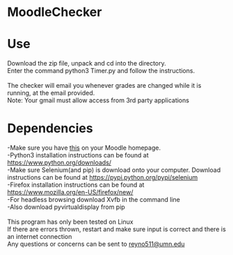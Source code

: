 # MoodleChecker

# Use
Download the zip file, unpack and cd into the directory.<br>
Enter the command     python3 Timer.py     and follow the instructions.<br><br>
The checker will email you whenever grades are changed while it is running, at the email provided.<br>
Note: Your gmail must allow access from 3rd party applications<br>
# Dependencies
-Make sure you have [this](http://imgur.com/GA0Ux0R) on your Moodle homepage.<br>
-Python3 installation instructions can be found at https://www.python.org/downloads/<br>
-Make sure Selenium(and pip) is download onto your computer.  Download instructions can be found at https://pypi.python.org/pypi/selenium<br>
-Firefox installation instructions can be found at https://www.mozilla.org/en-US/firefox/new/<br>
-For headless browsing download Xvfb in the command line<br>
-Also download pyvirtualdisplay from pip
<br><br>
This program has only been tested on Linux<br>
If there are errors thrown, restart and make sure input is correct and there is an internet connection<br>
Any questions or concerns can be sent to reyno511@umn.edu
